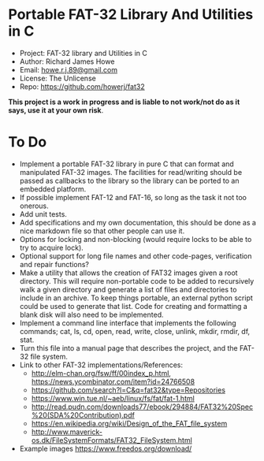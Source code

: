 # Portable FAT-32 Library And Utilities in C

* Project: FAT-32 library and Utilities in C
* Author:  Richard James Howe
* Email:   howe.r.j.89@gmail.com
* License: The Unlicense
* Repo:    https://github.com/howerj/fat32

**This project is a work in progress and is liable to not work/not do as it
says, use it at your own risk**.

# To Do

* Implement a portable FAT-32 library in pure C that can format and manipulated
  FAT-32 images. The facilities for read/writing should be passed as callbacks
  to the library so the library can be ported to an embedded platform.
* If possible implement FAT-12 and FAT-16, so long as the task it not too
  onerous.
* Add unit tests. 
* Add specifications and my own documentation, this should be done as a nice
  markdown file so that other people can use it.
* Options for locking and non-blocking (would require locks to be able to try
  to acquire lock).
* Optional support for long file names and other code-pages, verification and
  repair functions?
* Make a utility that allows the creation of FAT32 images given a root
  directory. This will require non-portable code to be added to recursively
  walk a given directory and generate a list of files and directories to
  include in an archive. To keep things portable, an external python script
  could be used to generate that list.  Code for creating and formatting a blank 
  disk will also need to be implemented.
* Implement a command line interface that implements the following commands;
  cat, ls, cd, open, read, write, close, unlink, mkdir, rmdir, df, stat.
* Turn this file into a manual page that describes the project, and the FAT-32
  file system.
* Link to other FAT-32 implementations/References:
  - <http://elm-chan.org/fsw/ff/00index_p.html>, <https://news.ycombinator.com/item?id=24766508>
  - <https://github.com/search?l=C&q=fat32&type=Repositories>
  - <https://www.win.tue.nl/~aeb/linux/fs/fat/fat-1.html>
  - <http://read.pudn.com/downloads77/ebook/294884/FAT32%20Spec%20(SDA%20Contribution).pdf>
  - <https://en.wikipedia.org/wiki/Design_of_the_FAT_file_system>
  - <http://www.maverick-os.dk/FileSystemFormats/FAT32_FileSystem.html>
* Example images <https://www.freedos.org/download/>

